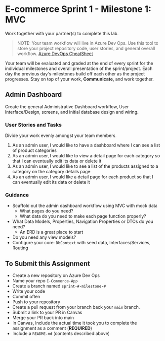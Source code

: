 # E-commerce Sprint 1 - Milestone 1:  MVC

Work together with your partner(s) to complete this lab.

> NOTE: Your team workflow will live in Azure Dev Ops. Use this tool to store your project repository code, user stories, and general overall workflow. [Azure DevOps CheatSheet](https://codefellows.github.io/code-401-dotnet-guide/Curriculum/ECom_Project/AzureDevOps_CheatSheet)

Your team will be evaluated and graded at the end of every sprint for the individual milestones and overall presentation of the sprint/project. Each day the previous day's milestones build off each other as the project progresses. Stay on top of your work, **Communicate**, and work together.

## Admin Dashboard

Create the general Administrative Dashboard workflow, User Interface/Design, screens, and initial database design and wiring.

### User Stories and Tasks

Divide your work evenly amongst your team members.

1. As an admin user, I would like to have a dashboard where I can see a list of product categories
1. As an admin user, I would like to view a detail page for each category so that I can eventually edit its data or delete it
1. As an admin user, I would like to see a list of the products assigned to a category on the category details page
1. As an admin user, I would like a detail page for each product so that I can eventually edit its data or delete it

### Guidance

- Scaffold out the admin dashboard workflow using MVC with mock data
  - What pages do you need?
  - What data do you need to make each page function properly?
- What Data Models, Properties, Navigation Properties or DTOs do you need?
  - An ERD is a great place to start
- Do you need any view models?
- Configure your core:  `DbContext` with seed data, Interfaces/Services, Routing

## To Submit this Assignment

- Create a new repository on Azure Dev Ops
- Name your repo `E-Commerce-App`
- Create a branch named `sprint-#-milestone-#`
- Write your code
- Commit often
- Push to your repository
- Create a pull request from your branch back your `main` branch.
- Submit a link to your PR in Canvas
- Merge your PR back into main
- In Canvas, Include the actual time it took you to complete the assignment as a comment (**REQUIRED**)
- Include a `README.md` (contents described above)
